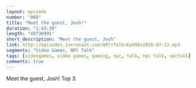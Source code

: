 ```yaml
---
layout: episode
number: "008"
title: "Meet the guest, Josh!"
duration: "1:43:36"
length: "49730991"
short_description: "Meet the guest, Josh"
link: http://episodes.incronaut.com/NPC+Talk+Ep008+2015-07-11.mp3
segments: "Video Games, NPC Talk"
tags: [videogames, video games, gaming, npc, talk, npc talk, npctalk]
comments: true
---
```


Meet the guest, Josh! Top 3.
